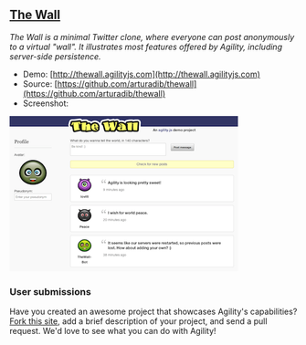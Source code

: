## [The Wall](http://thewall.agilityjs.com)

_The Wall is a minimal Twitter clone, where everyone can post anonymously to a virtual "wall". It illustrates most features offered by Agility, including server-side persistence._

+ Demo: [http://thewall.agilityjs.com](http://thewall.agilityjs.com)
+ Source: [https://github.com/arturadib/thewall](https://github.com/arturadib/thewall)
+ Screenshot:

![Screenshot](gallery/thewall.png)


### User submissions

Have you created an awesome project that showcases Agility's capabilities? [Fork this site](https://github.com/arturadib/agility/tree/gh-pages), add a brief description of your project, and send a pull request. We'd love to see what you can do with Agility!
